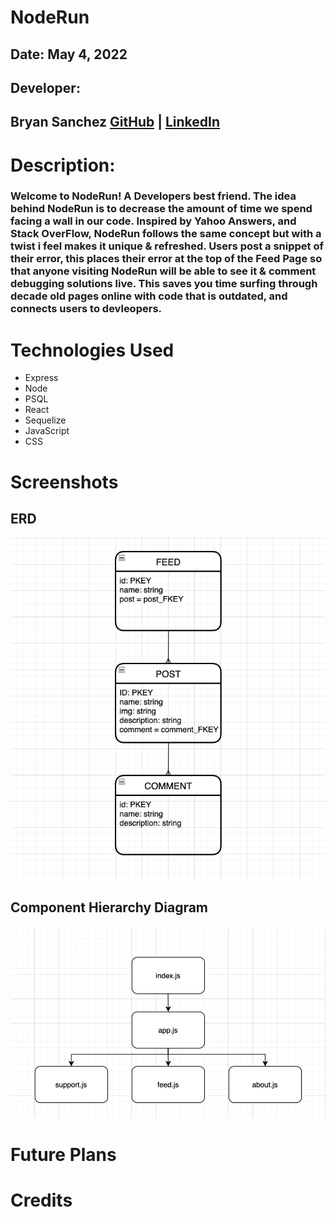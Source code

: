 # NodeRun

## Date: May 4, 2022

## Developer:

## Bryan Sanchez [GitHub](https://github.com/Bryvn1xx) | [LinkedIn](https://www.linkedin.com/in/bryvn1xx/)

# Description:

### Welcome to NodeRun! A Developers best friend. The idea behind NodeRun is to decrease the amount of time we spend facing a wall in our code. Inspired by Yahoo Answers, and Stack OverFlow, NodeRun follows the same concept but with a twist i feel makes it unique & refreshed. Users post a snippet of their error, this places their error at the top of the Feed Page so that anyone visiting NodeRun will be able to see it & comment debugging solutions live. This saves you time surfing through decade old pages online with code that is outdated, and connects users to devleopers.

# Technologies Used

- Express
- Node
- PSQL
- React
- Sequelize
- JavaScript
- CSS

# Screenshots

## ERD

![image](/assets/U4%20PROJ%20ERD.png)

## Component Hierarchy Diagram

![image](/assets/u4_Component%20Hierarchy%20Diagram.png)

# Future Plans

# Credits
